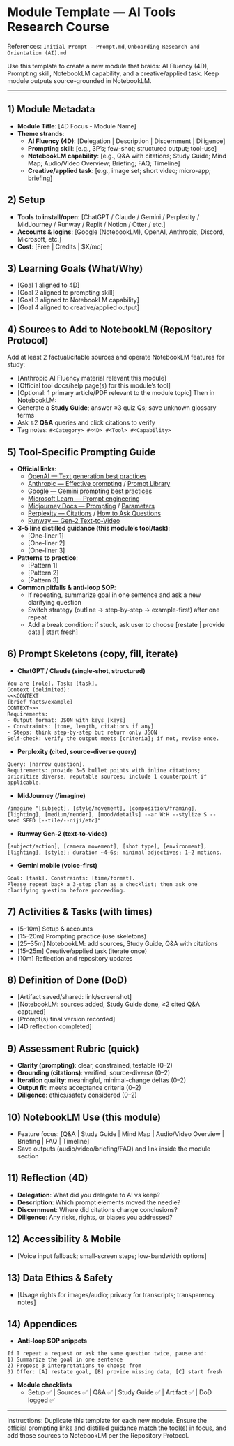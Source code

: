 # Module Template — AI Tools Research Course

References: `Initial Prompt - Prompt.md`, `Onboarding Research and Orientation (AI).md`

Use this template to create a new module that braids: AI Fluency (4D), Prompting skill, NotebookLM capability, and a creative/applied task. Keep module outputs source-grounded in NotebookLM.

---

## 1) Module Metadata
- **Module Title**: [4D Focus - Module Name]
- **Theme strands**:
  - **AI Fluency (4D)**: [Delegation | Description | Discernment | Diligence]
  - **Prompting skill**: [e.g., 3P’s; few-shot; structured output; tool-use]
  - **NotebookLM capability**: [e.g., Q&A with citations; Study Guide; Mind Map; Audio/Video Overview; Briefing; FAQ; Timeline]
  - **Creative/applied task**: [e.g., image set; short video; micro-app; briefing]

## 2) Setup
- **Tools to install/open**: [ChatGPT / Claude / Gemini / Perplexity / MidJourney / Runway / Replit / Notion / Otter / etc.]
- **Accounts & logins**: [Google (NotebookLM), OpenAI, Anthropic, Discord, Microsoft, etc.]
- **Cost**: [Free | Credits | $X/mo]

## 3) Learning Goals (What/Why)
- [Goal 1 aligned to 4D]
- [Goal 2 aligned to prompting skill]
- [Goal 3 aligned to NotebookLM capability]
- [Goal 4 aligned to creative/applied output]

## 4) Sources to Add to NotebookLM (Repository Protocol)
Add at least 2 factual/citable sources and operate NotebookLM features for study:
- [Anthropic AI Fluency material relevant this module]
- [Official tool docs/help page(s) for this module’s tool]
- [Optional: 1 primary article/PDF relevant to the module topic]
Then in NotebookLM:
- Generate a **Study Guide**; answer ≥3 quiz Qs; save unknown glossary terms
- Ask ≥2 **Q&A** queries and click citations to verify
- Tag notes: `#<Category> #<4D> #<Tool> #<Capability>`

## 5) Tool-Specific Prompting Guide
- **Official links**:
  - [OpenAI — Text generation best practices](https://platform.openai.com/docs/guides/text-generation)
  - [Anthropic — Effective prompting](https://docs.anthropic.com/claude/docs/effective-prompting) / [Prompt Library](https://docs.anthropic.com/claude/prompt-library)
  - [Google — Gemini prompting best practices](https://ai.google.dev/gemini-api/docs/prompting)
  - [Microsoft Learn — Prompt engineering](https://learn.microsoft.com/azure/ai-services/openai/concepts/prompt-engineering)
  - [Midjourney Docs — Prompting](https://docs.midjourney.com/docs/prompting) / [Parameters](https://docs.midjourney.com/docs/parameters)
  - [Perplexity — Citations](https://support.perplexity.ai/hc/en-us/articles/18538513167899-Citations) / [How to Ask Questions](https://support.perplexity.ai/hc/en-us/articles/18538527972251-How-to-Ask-Questions)
  - [Runway — Gen-2 Text-to-Video](https://help.runwayml.com/hc/en-us/articles/19154045736347-Text-to-Video-Gen-2)
- **3–5 line distilled guidance (this module’s tool/task)**:
  - [One-liner 1]
  - [One-liner 2]
  - [One-liner 3]
- **Patterns to practice**:
  - [Pattern 1]
  - [Pattern 2]
  - [Pattern 3]
- **Common pitfalls & anti-loop SOP**:
  - If repeating, summarize goal in one sentence and ask a new clarifying question
  - Switch strategy (outline → step-by-step → example-first) after one repeat
  - Add a break condition: if stuck, ask user to choose [restate | provide data | start fresh]

## 6) Prompt Skeletons (copy, fill, iterate)
- **ChatGPT / Claude (single-shot, structured)**
```text
You are [role]. Task: [task].
Context (delimited):
<<<CONTEXT
[brief facts/example]
CONTEXT>>>
Requirements:
- Output format: JSON with keys [keys]
- Constraints: [tone, length, citations if any]
- Steps: think step-by-step but return only JSON
Self-check: verify the output meets [criteria]; if not, revise once.
```

- **Perplexity (cited, source-diverse query)**
```text
Query: [narrow question].
Requirements: provide 3–5 bullet points with inline citations; prioritize diverse, reputable sources; include 1 counterpoint if applicable.
```

- **MidJourney (/imagine)**
```text
/imagine "[subject], [style/movement], [composition/framing], [lighting], [medium/render], [mood/details] --ar W:H --stylize S --seed SEED [--tile/--niji/etc]"
```

- **Runway Gen-2 (text-to-video)**
```text
[subject/action], [camera movement], [shot type], [environment], [lighting], [style]; duration ~4–6s; minimal adjectives; 1–2 motions.
```

- **Gemini mobile (voice-first)**
```text
Goal: [task]. Constraints: [time/format].
Please repeat back a 3-step plan as a checklist; then ask one clarifying question before proceeding.
```

## 7) Activities & Tasks (with times)
- [5–10m] Setup & accounts
- [15–20m] Prompting practice (use skeletons)
- [25–35m] NotebookLM: add sources, Study Guide, Q&A with citations
- [15–25m] Creative/applied task (iterate once)
- [10m] Reflection and repository updates

## 8) Definition of Done (DoD)
- [Artifact saved/shared: link/screenshot]
- [NotebookLM: sources added, Study Guide done, ≥2 cited Q&A captured]
- [Prompt(s) final version recorded]
- [4D reflection completed]

## 9) Assessment Rubric (quick)
- **Clarity (prompting)**: clear, constrained, testable (0–2)
- **Grounding (citations)**: verified, source-diverse (0–2)
- **Iteration quality**: meaningful, minimal-change deltas (0–2)
- **Output fit**: meets acceptance criteria (0–2)
- **Diligence**: ethics/safety considered (0–2)

## 10) NotebookLM Use (this module)
- Feature focus: [Q&A | Study Guide | Mind Map | Audio/Video Overview | Briefing | FAQ | Timeline]
- Save outputs (audio/video/briefing/FAQ) and link inside the module section

## 11) Reflection (4D)
- **Delegation**: What did you delegate to AI vs keep?
- **Description**: Which prompt elements moved the needle?
- **Discernment**: Where did citations change conclusions?
- **Diligence**: Any risks, rights, or biases you addressed?

## 12) Accessibility & Mobile
- [Voice input fallback; small-screen steps; low-bandwidth options]

## 13) Data Ethics & Safety
- [Usage rights for images/audio; privacy for transcripts; transparency notes]

## 14) Appendices
- **Anti-loop SOP snippets**
```text
If I repeat a request or ask the same question twice, pause and:
1) Summarize the goal in one sentence
2) Propose 3 interpretations to choose from
3) Offer: [A] restate goal, [B] provide missing data, [C] start fresh
```
- **Module checklists**
  - Setup ✅  | Sources ✅  | Q&A ✅  | Study Guide ✅  | Artifact ✅  | DoD logged ✅

---

Instructions: Duplicate this template for each new module. Ensure the official prompting links and distilled guidance match the tool(s) in focus, and add those sources to NotebookLM per the Repository Protocol.
